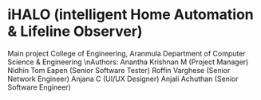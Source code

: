 # iHALO (intelligent Home Automation & Lifeline Observer)
Main project
College of Engineering, Aranmula
Department of Computer Science & Engineering
\nAuthors: Anantha Krishnan M (Project Manager)
         Nidhin Tom Eapen   (Senior Software Tester)
         Roffin Varghese    (Senior Network Engineer)
         Anjana C           (UI/UX Designer)
         Anjali Achuthan    (Senior Software Engineer)
